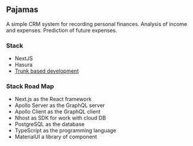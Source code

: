 ## Pajamas

A simple CRM system for recording personal finances. Analysis of income and expenses. Prediction of future expenses.

### Stack
- NextJS
- Hasura
- [Trunk based development](https://trunkbaseddevelopment.com/)

### Stack Road Map
- Next.js as the React framework
- Apollo Server as the GraphQL server
- Apollo Client as the GraphQL client
- Nhost as SDK for work with cloud DB
- PostgreSQL as the database
- TypeScript as the programming language
- MaterialUI a library of component
